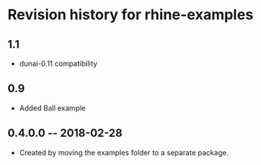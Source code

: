 # Revision history for rhine-examples

## 1.1

* dunai-0.11 compatibility

## 0.9

* Added Ball example

## 0.4.0.0  -- 2018-02-28

* Created by moving the examples folder to a separate package.
